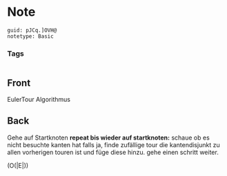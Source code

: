 # Note
```
guid: pJCq.]OVH@
notetype: Basic
```

### Tags
```
```

## Front
EulerTour Algorithmus

## Back
Gehe auf Startknoten
<b>repeat bis wieder auf startknoten:</b>
schaue ob es nicht besuchte kanten hat
falls ja, finde zufällige tour die kantendisjunkt zu allen vorherigen touren ist und füge diese hinzu. gehe einen schritt weiter.

\(O(|E|)\)
